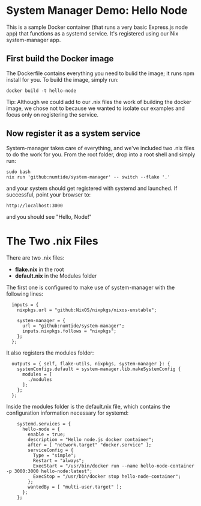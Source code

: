 # System Manager Demo: Hello Node

This is a sample Docker container (that runs a very basic Express.js node app) that functions as a systemd service. It's registered using our Nix system-manager app.

## First build the Docker image

The Dockerfile contains everything you need to bulid the image; it runs npm install for you. To build the image, simply run:

```
docker build -t hello-node
```

Tip: Although we could add to our .nix files the work of building the docker image, we chose not to because we wanted to isolate our examples and focus only on registering the service.

## Now register it as a system service

System-manager takes care of everything, and we've included two .nix files to do the work for you. From the root folder, drop into a root shell and simply run:

```
sudo bash
nix run 'github:numtide/system-manager' -- switch --flake '.'
```

and your system should get registered with systemd and launched. If successful, point your browser to:

```
http://localhost:3000
```

and you should see "Hello, Node!"

# The Two .nix Files

There are two .nix files:

* **flake.nix** in the root
* **default.nix** in the Modules folder

The first one is configured to make use of system-manager with the following lines:

```
  inputs = {
    nixpkgs.url = "github:NixOS/nixpkgs/nixos-unstable";

    system-manager = {
      url = "github:numtide/system-manager";
      inputs.nixpkgs.follows = "nixpkgs";
    };
  };
```

It also registers the modules folder:

```
  outputs = { self, flake-utils, nixpkgs, system-manager }: {
    systemConfigs.default = system-manager.lib.makeSystemConfig {
      modules = [
        ./modules
      ];
    };
  };
```

Inside the modules folder is the default.nix file, which contains the configuration information necessary for systemd:

```
    systemd.services = {
      hello-node = {
        enable = true;
        description = "Hello node.js docker container";
        after = [ "network.target" "docker.service" ];
        serviceConfig = {
          Type = "simple";
          Restart = "always";
          ExecStart = "/usr/bin/docker run --name hello-node-container -p 3000:3000 hello-node:latest";
          ExecStop = "/usr/bin/docker stop hello-node-container";
        };
        wantedBy = [ "multi-user.target" ];
      };
    };
```

